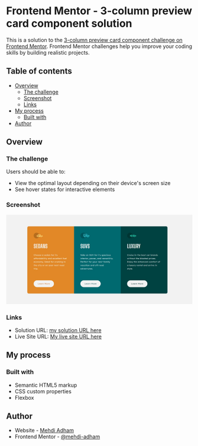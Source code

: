 # Frontend Mentor - 3-column preview card component solution

This is a solution to the [3-column preview card component challenge on Frontend Mentor](https://www.frontendmentor.io/challenges/3column-preview-card-component-pH92eAR2-). Frontend Mentor challenges help you improve your coding skills by building realistic projects. 

## Table of contents

- [Overview](#overview)
  - [The challenge](#the-challenge)
  - [Screenshot](#screenshot)
  - [Links](#links)
- [My process](#my-process)
  - [Built with](#built-with)
- [Author](#author)



## Overview

### The challenge

Users should be able to:

- View the optimal layout depending on their device's screen size
- See hover states for interactive elements

### Screenshot

![](/images/screenshot.jpg)


### Links

- Solution URL: [my solution URL here](https://your-solution-url.com)
- Live Site URL: [My live site URL here](https://mehdi-adham.github.io/3-column-preview-card-component-main/)

## My process

### Built with

- Semantic HTML5 markup
- CSS custom properties
- Flexbox


## Author

- Website - [Mehdi Adham](https://github.com/mehdi-adham/)
- Frontend Mentor - [@mehdi-adham](https://www.frontendmentor.io/profile/mehdi-adham)


